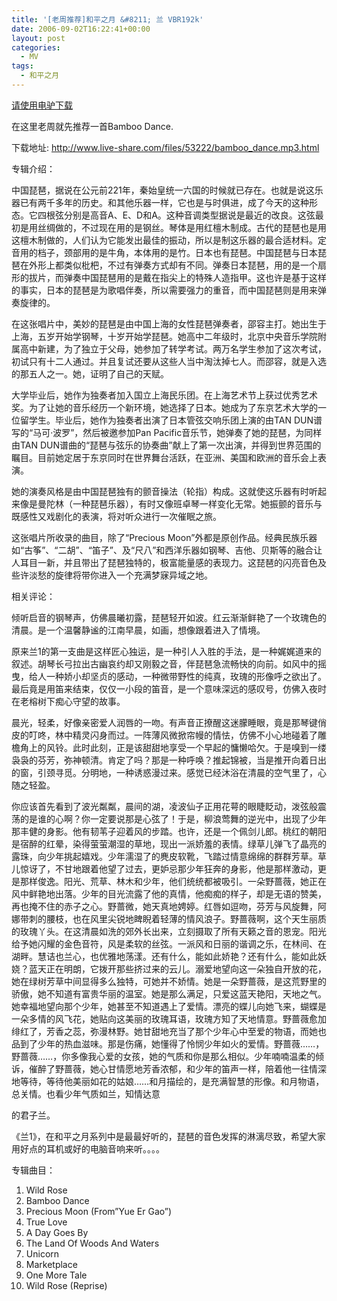 ```yaml
---
title: '[老周推荐]和平之月 &#8211; 兰 VBR192k'
date: 2006-09-02T16:22:41+00:00
layout: post
categories:
  - MV
tags:
  - 和平之月
---
```

[请使用电驴下载](ed2k://|file|%E5%92%8C%E5%B9%B3%E4%B9%8B%E6%9C%88.-.%5B%E5%85%B0%28ORCHID%29%5D.%E4%B8%93%E8%BE%91.%28mp3%29.rar|67106351|FF933A058F86C55F82A170CACBA1A9F5|/)

在这里老周就先推荐一首Bamboo Dance.

下载地址: <http://www.live-share.com/files/53222/bamboo_dance.mp3.html>

专辑介绍：

中国琵琶，据说在公元前221年，秦始皇统一六国的时候就已存在。也就是说这乐器已有两千多年的历史。和其他乐器一样，它也是与时俱进，成了今天的这种形态。它四根弦分别是高音A、E、D和A。这种音调类型据说是最近的改良。这弦最初是用丝绸做的，不过现在用的是钢丝。琴体是用红檀木制成。古代的琵琶也是用这檀木制做的，人们认为它能发出最佳的振动，所以是制这乐器的最合适材料。定音用的档子，颈部用的是牛角，本体用的是竹。日本也有琵琶。中国琵琶与日本琵琶在外形上都类似枇杷，不过有弹奏方式却有不同。弹奏日本琵琶，用的是一个扇形的拔片，而弹奏中国琵琶用的是戴在指尖上的特殊人造指甲。这也许是基于这样的事实，日本的琵琶是为歌唱伴奏，所以需要强力的重音，而中国琵琶则是用来弹奏旋律的。

在这张唱片中，美妙的琵琶是由中国上海的女性琵琶弹奏者，邵容主打。她出生于上海，五岁开始学钢琴，十岁开始学琵琶。她高中二年级时，北京中央音乐学院附属高中新建，为了独立于父母，她参加了转学考试。两万名学生参加了这次考试，初试只有十二人通过。并且复试还要从这些人当中淘汰掉七人。而邵容，就是入选的那五人之一。她，证明了自己的天赋。

大学毕业后，她作为独奏者加入国立上海民乐团。在上海艺术节上获过优秀艺术奖。为了让她的音乐经历一个新环境，她选择了日本。她成为了东京艺术大学的一位留学生。毕业后，她作为独奏者出演了日本管弦交响乐团上演的由TAN DUN谱写的“马可·波罗”，然后被邀参加Pan Pacific音乐节，她弹奏了她的琵琶，为同样由TAN DUN谱曲的“琵琶与弦乐的协奏曲”献上了第一次出演，并得到世界范围的瞩目。目前她定居于东京同时在世界舞台活跃，在亚洲、美国和欧洲的音乐会上表演。

她的演奏风格是由中国琵琶独有的颤音操法（轮指）构成。这就使这乐器有时听起来像是曼陀林（一种琵琶乐器），有时又像班卓琴一样变化无常。她振颤的音乐与既感性又戏剧化的表演，将对听众进行一次催眠之旅。

这张唱片所收录的曲目，除了“Precious Moon”外都是原创作品。经典民族乐器如“古筝”、“二胡”、“笛子”、及“尺八”和西洋乐器如钢琴、吉他、贝斯等的融合让人耳目一新，并且带出了琵琶独特的，极富能量感的表现力。这琵琶的闪亮音色及些许淡愁的旋律将带你进入一个充满梦寐异域之地。

相关评论：

倾听启音的钢琴声，仿佛晨曦初露，琵琶轻开如波。红云渐渐鲜艳了一个玫瑰色的清晨。是一个温馨静谧的江南早晨，如画，想像跟着进入了情境。

原来兰1的第一支曲是这样匠心独运，是一种引人入胜的手法，是一种娓娓道来的叙述。胡琴长弓拉出古幽哀约却又刚毅之音，伴琵琶急流畅快的向前。如风中的摇曳，给人一种娇小却坚贞的感动，一种微带野性的纯真，玫瑰的形像呼之欲出了。最后竟是用笛来结束，仅仅一小段的笛音，是一个意味深远的感叹号，仿佛入夜时在老榕树下痴心守望的故事。

晨光，轻柔，好像亲密爱人润唇的一吻。有声音正撩醒这迷朦睡眼，竟是那琴键俏皮的叮咚，林中精灵闪身而过。一阵薄风微掀帘幔的情怯，仿佛不小心地碰着了雕檐角上的风铃。此时此刻，正是该甜甜地享受一个早起的慵懒哈欠。于是嗅到一缕袅袅的芬芳，弥神顿清。肯定了吗？那是一种呼唤？推起锦被，当是推开向着日出的窗，引颈寻觅。分明地，一种诱惑漫过来。感觉已经沐浴在清晨的空气里了，心随之轻盈。

你应该首先看到了波光粼粼，晨间的湖，凌波仙子正用花萼的眼睫眨动，泼弦般震荡的是谁的心啊？你一定要说那是心弦了！于是，柳浪莺舞的逆光中，出现了少年那丰健的身影。他有韧苇子迎着风的步踏。也许，还是一个佩剑儿郎。桃红的朝阳是宿醉的红晕，染得萤萤潮湿的草地，现出一派娇羞的表情。绿草儿弹飞了晶亮的露珠，向少年挑起嬉戏。少年濡湿了的麂皮软靴，飞踏过情意绵绵的群群芳草。草儿惊讶了，不甘地跟着他望了过去，更妒忌那少年狂奔的身影，他是那样激动，更是那样俊逸。阳光、荒草、林木和少年，他们统统都被吸引。一朵野蔷薇，她正在风中鲜艳地出落。少年的目光流露了他的真情，他痴痴的样子，却是无语的赞美，再也掩不住的赤子之心。野蔷微，她天真地娉婷。红唇如逗吻，芬芳与风旋舞，阿娜带刺的腰枝，也在风里尖锐地睥睨着轻薄的情风浪子。野蔷薇啊，这个天生丽质的玫瑰丫头。在这清晨如洗的郊外长出来，立刻摄取了所有天籁之音的恩宠。阳光给予她闪耀的金色音符，风是柔软的丝弦。一派风和日丽的谐调之乐，在林间、在湖畔。慧诘也兰心，也优雅地荡漾。还有什么，能如此娇艳？还有什么，能如此妖娆？蓝天正在明朗，它拨开那些挤过来的云儿。溺爱地望向这一朵独自开放的花，她在绿树芳草中间显得多么独特，可她并不娇情。她是一朵野蔷薇，是这荒野里的骄傲，她不知道有富贵华丽的温室。她是那么满足，只爱这蓝天艳阳，天地之气。她幸福地望向那个少年，她甚至不知道遇上了爱情。漂亮的蝶儿向她飞来，蝴蝶是一朵多情的风飞花，她贴向这美丽的玫瑰耳语，玫瑰方知了天地情意。野蔷薇愈加绯红了，芳香之蕊，弥漫林野。她甘甜地充当了那个少年心中至爱的物语，而她也品到了少年的热血滋味。那是伤痛，她懂得了怜悯少年如火的爱情。野蔷薇……，野蔷薇……，你多像我心爱的女孩，她的气质和你是那么相似。少年喃喃温柔的倾诉，催醉了野蔷薇，她心甘情愿地芳香浓郁，和少年的笛声一样，陪着他一往情深地等待，等待他美丽如花的姑娘……和月描绘的，是充满智慧的形像。和月物语，总关情。也看少年气质如兰，知情达意

的君子兰。

《兰1》，在和平之月系列中是最最好听的，琵琶的音色发挥的淋漓尽致，希望大家用好点的耳机或好的电脑音响来听。。。。

专辑曲目：

  1. Wild Rose
  2. Bamboo Dance
  3. Precious Moon (From”Yue Er Gao”)
  4. True Love
  5. A Day Goes By
  6. The Land Of Woods And Waters
  7. Unicorn
  8. Marketplace
  9. One More Tale
 10. Wild Rose (Reprise)